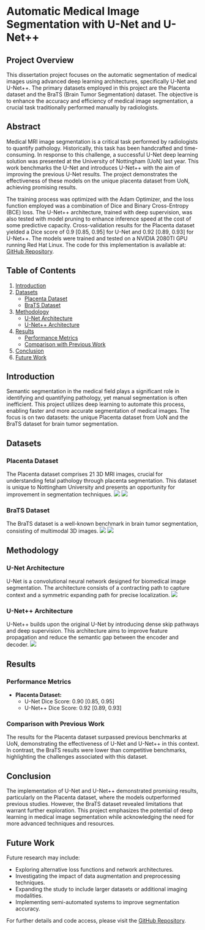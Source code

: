 # Automatic Medical Image Segmentation with U-Net and U-Net++

## Project Overview

This dissertation project focuses on the automatic segmentation of medical images using advanced deep learning architectures, specifically U-Net and U-Net++. The primary datasets employed in this project are the Placenta dataset and the BraTS (Brain Tumor Segmentation) dataset. The objective is to enhance the accuracy and efficiency of medical image segmentation, a crucial task traditionally performed manually by radiologists.

## Abstract

Medical MRI image segmentation is a critical task performed by radiologists to quantify pathology. Historically, this task has been handcrafted and time-consuming. In response to this challenge, a successful U-Net deep learning solution was presented at the University of Nottingham (UoN) last year. This work benchmarks the U-Net and introduces U-Net++ with the aim of improving the previous U-Net results. The project demonstrates the effectiveness of these models on the unique placenta dataset from UoN, achieving promising results.

The training process was optimized with the Adam Optimizer, and the loss function employed was a combination of Dice and Binary Cross-Entropy (BCE) loss. The U-Net++ architecture, trained with deep supervision, was also tested with model pruning to enhance inference speed at the cost of some predictive capacity. Cross-validation results for the Placenta dataset yielded a Dice score of 0.9 [0.85, 0.95] for U-Net and 0.92 [0.89, 0.93] for U-Net++. The models were trained and tested on a NVIDIA 2080TI GPU running Red Hat Linux. The code for this implementation is available at: [GitHub Repository](https://github.com/manuelhz/dissertation).

## Table of Contents

1. [Introduction](#introduction)
2. [Datasets](#datasets)
   - [Placenta Dataset](#placenta-dataset)
   - [BraTS Dataset](#brats-dataset)
3. [Methodology](#methodology)
   - [U-Net Architecture](#u-net-architecture)
   - [U-Net++ Architecture](#u-net++-architecture)
4. [Results](#results)
   - [Performance Metrics](#performance-metrics)
   - [Comparison with Previous Work](#comparison-with-previous-work)
5. [Conclusion](#conclusion)
6. [Future Work](#future-work)

## Introduction

Semantic segmentation in the medical field plays a significant role in identifying and quantifying pathology, yet manual segmentation is often inefficient. This project utilizes deep learning to automate this process, enabling faster and more accurate segmentation of medical images. The focus is on two datasets: the unique Placenta dataset from UoN and the BraTS dataset for brain tumor segmentation.

## Datasets

### Placenta Dataset
The Placenta dataset comprises 21 3D MRI images, crucial for understanding fetal pathology through placenta segmentation. This dataset is unique to Nottingham University and presents an opportunity for improvement in segmentation techniques.
![](https://github.com/manuelhz/dissertation/blob/main/placenta.png)
![](https://github.com/manuelhz/dissertation/blob/main/placenta2.png)

### BraTS Dataset
The BraTS dataset is a well-known benchmark in brain tumor segmentation, consisting of multimodal 3D images.
![](https://github.com/manuelhz/dissertation/blob/main/brats.png)
![](https://github.com/manuelhz/dissertation/blob/main/brrain2.png)
## Methodology

### U-Net Architecture
U-Net is a convolutional neural network designed for biomedical image segmentation. The architecture consists of a contracting path to capture context and a symmetric expanding path for precise localization.
![](https://github.com/manuelhz/dissertation/blob/main/unet.png)

### U-Net++ Architecture
U-Net++ builds upon the original U-Net by introducing dense skip pathways and deep supervision. This architecture aims to improve feature propagation and reduce the semantic gap between the encoder and decoder.
![](https://github.com/manuelhz/dissertation/blob/main/unetplusplus.png)

## Results

### Performance Metrics
- **Placenta Dataset:**
  - U-Net Dice Score: 0.90 [0.85, 0.95]
  - U-Net++ Dice Score: 0.92 [0.89, 0.93]

### Comparison with Previous Work
The results for the Placenta dataset surpassed previous benchmarks at UoN, demonstrating the effectiveness of U-Net and U-Net++ in this context. In contrast, the BraTS results were lower than competitive benchmarks, highlighting the challenges associated with this dataset.

## Conclusion

The implementation of U-Net and U-Net++ demonstrated promising results, particularly on the Placenta dataset, where the models outperformed previous studies. However, the BraTS dataset revealed limitations that warrant further exploration. This project emphasizes the potential of deep learning in medical image segmentation while acknowledging the need for more advanced techniques and resources.

## Future Work

Future research may include:
- Exploring alternative loss functions and network architectures.
- Investigating the impact of data augmentation and preprocessing techniques.
- Expanding the study to include larger datasets or additional imaging modalities.
- Implementing semi-automated systems to improve segmentation accuracy.

For further details and code access, please visit the [GitHub Repository](https://github.com/manuelhz/dissertation).
